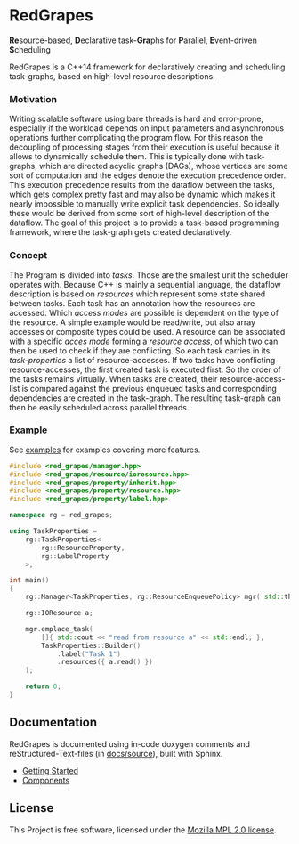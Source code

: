 # RedGrapes
**Re**source-based, **D**eclarative task-**Gra**phs for **P**arallel, **E**vent-driven **S**cheduling

RedGrapes is a C++14 framework for declaratively creating and scheduling task-graphs, based on high-level resource descriptions.

### Motivation
Writing scalable software using bare threads is hard and error-prone, especially if the workload depends on input parameters and asynchronous operations further complicating the program flow.
For this reason the decoupling of processing stages from their execution is useful because it allows to dynamically schedule them. This is typically done with task-graphs, which are directed acyclic graphs (DAGs), whose vertices are some sort of computation and the edges denote the execution precedence order.
This execution precedence results from the dataflow between the tasks, which gets
complex pretty fast and may also be dynamic which makes it nearly impossible to
manually write explicit task dependencies. So ideally these would be derived
from some sort of high-level description of the dataflow. The goal of this
project is to provide a task-based programming framework, where the task-graph
gets created declaratively.

### Concept
The Program is divided into *tasks*. Those are the smallest unit the scheduler operates with.
Because C++ is mainly a sequential language, the dataflow description is based on *resources* which represent some state shared between tasks. Each task has an annotation how the resources are accessed. Which *access modes* are possible is dependent on the type of the resource. A simple example would be read/write, but also array accesses or composite types could be used. A resource can be associated with a specific *acces mode* forming a *resource access*, of which two can then be used to check if they are conflicting. So each task carries in its *task-properties* a list of
resource-accesses.
If two tasks have conflicting resource-accesses, the first created task is executed
first. So the order of the tasks remains virtually.
When tasks are created, their resource-access-list is compared against the previous
enqueued tasks and corresponding dependencies are created in the task-graph.
The resulting task-graph can then be easily scheduled across parallel threads.

### Example
See [examples](examples) for examples covering more features.

```c++
#include <red_grapes/manager.hpp>
#include <red_grapes/resource/ioresource.hpp>
#include <red_grapes/property/inherit.hpp>
#include <red_grapes/property/resource.hpp>
#include <red_grapes/property/label.hpp>

namespace rg = red_grapes;

using TaskProperties =
    rg::TaskProperties<
        rg::ResourceProperty,
        rg::LabelProperty
    >;

int main()
{
    rg::Manager<TaskProperties, rg::ResourceEnqueuePolicy> mgr( std::thread::hardware_concurrency() );

    rg::IOResource a;

    mgr.emplace_task(
        []{ std::cout << "read from resource a" << std::endl; },
        TaskProperties::Builder()
            .label("Task 1")
            .resources({ a.read() })
    );

    return 0;
}
```

## Documentation
RedGrapes is documented using in-code doxygen comments and reStructured-Text-files (in [docs/source](docs/source)), built with Sphinx.

* [Getting Started](docs/source/tutorial/index.rst)
* [Components](docs/source/components.rst)

## License
This Project is free software, licensed under the [Mozilla MPL 2.0 license](LICENSE).
